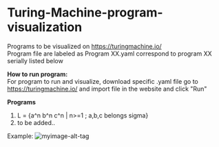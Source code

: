 # Turing-Machine-program-visualization
Programs to be visualized on https://turingmachine.io/ \
Program file are labeled as Program XX.yaml correspond to program XX serially listed below

**How to run program:** \
  For program to run and visualize, download specific .yaml file go to https://turingmachine.io/ and import file in the website and click "Run"

**Programs**
1) L = {a^n b^n c^n | n>=1 ; a,b,c belongs sigma} 
2) to be added..

Example:
![myimage-alt-tag](https://github.com/AMARJEET-SAINI/Turing-Machine-program-visualization/blob/main/sample.png)
